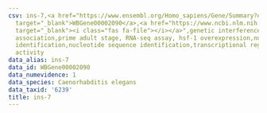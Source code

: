 ```yaml
---
csv: ins-7,<a href="https://www.ensembl.org/Homo_sapiens/Gene/Summary?db=core;g=WBGene00002090"
  target="_blank">WBGene00002090</a>,<a href="https://www.ncbi.nlm.nih.gov/pubmed/30894454"
  target="_blank"><i class="fas fa-file"></i></a>",genetic interference,functional
  association,prime adult stage, RNA-seq assay, hsf-1 overexpression,nucleotide sequence
  identification,nucleotide sequence identification,transcriptional regulation,up-regulates
  activity
data_alias: ins-7
data_id: WBGene00002090
data_numevidence: 1
data_species: Caenorhabditis elegans
data_taxid: '6239'
title: ins-7
---
```

